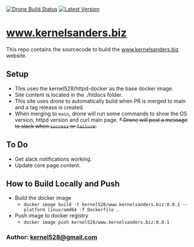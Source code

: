 [![Drone Build Status](http://drone.kernelsanders.biz:8080/api/badges/kernel528/www.kernelsanders.biz/status.svg)](http://drone.kernelsanders.biz:8080/kernel528/www.kernelsanders.biz)
[![Latest Version](https://img.shields.io/github/v/tag/kernel528/www.kernelsanders.biz)](https://github.com/kernel528/www.kernelsanders.biz/releases/latest)

# www.kernelsanders.biz
This repo contains the sourcecode to build the www.kernelsanders.biz website.

## Setup
* This uses the kernel528/httpd-docker as the base docker image.
* Site content is located in the ./htdocs folder.
* This site uses drone to automatically build when PR is merged to main and a tag release is created.
* When merging to `main`, drone will run some commands to show the OS version, httpd version and curl main page.
  ~~* Drone will post a message to slack when `success` or `failure`.~~

## To Do
- Get slack notifications working.
- Update core page content.

## How to Build Locally and Push
- Build the docker image
    - ```docker image build -t kernel528/www.kernelsanders.biz:0.0.1 --platform linux/amd64 -f Dockerfile .```
- Push image to docker registry
    - ```docker image push kernel528/www.kernelsanders.biz:0.0.1```

### Author:  kernel528@gmail.com